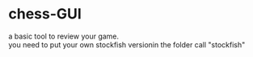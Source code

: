 # chess-GUI
a basic tool to review your game.                                  
you need to put your own stockfish versionin the folder call "stockfish"
